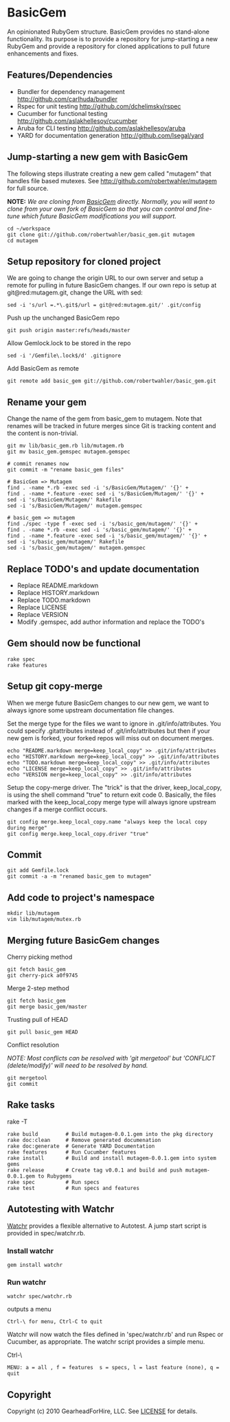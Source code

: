 BasicGem
========

An opinionated RubyGem structure. BasicGem provides no stand-alone functionality.  Its purpose is 
to provide a repository for jump-starting a new RubyGem and provide a repository for cloned 
applications to pull future enhancements and fixes.


Features/Dependencies 
---------------------

* Bundler for dependency management <http://github.com/carlhuda/bundler>
* Rspec for unit testing <http://github.com/dchelimsky/rspec>
* Cucumber for functional testing <http://github.com/aslakhellesoy/cucumber>
* Aruba for CLI testing <http://github.com/aslakhellesoy/aruba>
* YARD for documentation generation <http://github.com/lsegal/yard>


Jump-starting a new gem with BasicGem
-----------------------------------------
The following steps illustrate creating a new gem called "mutagem" that handles file based mutexes.
See <http://github.com/robertwahler/mutagem> for full source.

**NOTE:** _We are cloning from [BasicGem](http://github.com/robertwahler/basic_gem) directly.  Normally, you will want to clone from your own fork of BasicGem so that you can control and fine-tune which future BasicGem modifications you will support._

    cd ~/workspace
    git clone git://github.com/robertwahler/basic_gem.git mutagem
    cd mutagem


Setup repository for cloned project
-----------------------------------

We are going to change the origin URL to our own server and setup a remote
for pulling in future BasicGem changes. If our own repo is setup at
git@red:mutagem.git, change the URL with sed:

    sed -i 's/url =.*\.git$/url = git@red:mutagem.git/' .git/config

Push up the unchanged BasicGem repo

    git push origin master:refs/heads/master

Allow Gemlock.lock to be stored in the repo

    sed -i '/Gemfile\.lock$/d' .gitignore

Add BasicGem as remote

    git remote add basic_gem git://github.com/robertwahler/basic_gem.git


Rename your gem
---------------

Change the name of the gem from basic_gem to mutagem.  Note that
renames will be tracked in future merges since Git is tracking content and
the content is non-trivial.

    git mv lib/basic_gem.rb lib/mutagem.rb
    git mv basic_gem.gemspec mutagem.gemspec

    # commit renames now 
    git commit -m "rename basic_gem files"

    # BasicGem => Mutagem
    find . -name *.rb -exec sed -i 's/BasicGem/Mutagem/' '{}' +
    find . -name *.feature -exec sed -i 's/BasicGem/Mutagem/' '{}' +
    sed -i 's/BasicGem/Mutagem/' Rakefile
    sed -i 's/BasicGem/Mutagem/' mutagem.gemspec

    # basic_gem => mutagem
    find ./spec -type f -exec sed -i 's/basic_gem/mutagem/' '{}' +
    find . -name *.rb -exec sed -i 's/basic_gem/mutagem/' '{}' +
    find . -name *.feature -exec sed -i 's/basic_gem/mutagem/' '{}' +
    sed -i 's/basic_gem/mutagem/' Rakefile
    sed -i 's/basic_gem/mutagem/' mutagem.gemspec


Replace TODO's and update documentation
---------------------------------------

* Replace README.markdown
* Replace HISTORY.markdown
* Replace TODO.markdown
* Replace LICENSE
* Replace VERSION
* Modify .gemspec, add author information and replace the TODO's


Gem should now be functional
---------------------------

    rake spec
    rake features


Setup git copy-merge
--------------------
When we merge future BasicGem changes to our new gem, we want to always ignore 
some upstream documentation file changes.  

Set the merge type for the files we want to ignore in .git/info/attributes. You
could specify .gitattributes instead of .git/info/attributes but then if your
new gem is forked, your forked repos will miss out on document merges.

    echo "README.markdown merge=keep_local_copy" >> .git/info/attributes
    echo "HISTORY.markdown merge=keep_local_copy" >> .git/info/attributes
    echo "TODO.markdown merge=keep_local_copy" >> .git/info/attributes
    echo "LICENSE merge=keep_local_copy" >> .git/info/attributes
    echo "VERSION merge=keep_local_copy" >> .git/info/attributes


Setup the copy-merge driver. The "trick" is that the driver, keep_local_copy, is using 
the shell command "true" to return exit code 0.  Basically, the files marked with
the keep_local_copy merge type will always ignore upstream changes if a merge conflict occurs.

    git config merge.keep_local_copy.name "always keep the local copy during merge"
    git config merge.keep_local_copy.driver "true"


Commit
------

    git add Gemfile.lock
    git commit -a -m "renamed basic_gem to mutagem"


Add code to project's namespace
-------------------------------

    mkdir lib/mutagem
    vim lib/mutagem/mutex.rb


Merging future BasicGem changes
-------------------------------

Cherry picking method

    git fetch basic_gem
    git cherry-pick a0f9745

Merge 2-step method

    git fetch basic_gem
    git merge basic_gem/master

Trusting pull of HEAD

    git pull basic_gem HEAD

Conflict resolution

*NOTE: Most conflicts can be resolved with 'git mergetool' but 'CONFLICT (delete/modify)' will 
need to be resolved by hand.*

    git mergetool
    git commit


Rake tasks
----------

rake -T

    rake build         # Build mutagem-0.0.1.gem into the pkg directory
    rake doc:clean     # Remove generated documenation
    rake doc:generate  # Generate YARD Documentation
    rake features      # Run Cucumber features
    rake install       # Build and install mutagem-0.0.1.gem into system gems
    rake release       # Create tag v0.0.1 and build and push mutagem-0.0.1.gem to Rubygems
    rake spec          # Run specs
    rake test          # Run specs and features


Autotesting with Watchr
-------------------------

[Watchr](http://github.com/mynyml/watchr) provides a flexible alternative to Autotest.  A
jump start script is provided in spec/watchr.rb.

### Install watchr ###

    gem install watchr

### Run watchr ###

    watchr spec/watchr.rb

outputs a menu

    Ctrl-\ for menu, Ctrl-C to quit

Watchr will now watch the files defined in 'spec/watchr.rb' and run Rspec or Cucumber, as appropriate.
The watchr script provides a simple menu.

Ctrl-\

    MENU: a = all , f = features  s = specs, l = last feature (none), q = quit


Copyright
---------

Copyright (c) 2010 GearheadForHire, LLC. See [LICENSE](LICENSE) for details.
